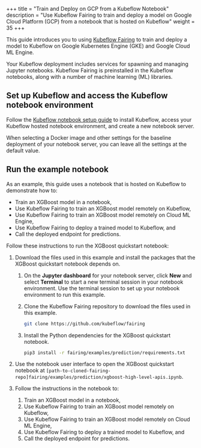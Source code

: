 +++
title = "Train and Deploy on GCP from a Kubeflow Notebook"
description = "Use Kubeflow Fairing to train and deploy a model on Google Cloud Platform (GCP) from a notebook that is hosted on Kubeflow"
weight = 35
+++

This guide introduces you to using [Kubeflow Fairing][fairing-repo] to train and
deploy a model to Kubeflow on Google Kubernetes Engine (GKE) and Google Cloud
ML Engine.

Your Kubeflow deployment includes services for spawning and managing Jupyter
notebooks. Kubeflow Fairing is preinstalled in the Kubeflow notebooks, along
with a number of machine learning (ML) libraries.

## Set up Kubeflow and access the Kubeflow notebook environment

Follow the [Kubeflow notebook setup guide](/docs/notebooks/setup/)
to install Kubeflow, access your Kubeflow hosted notebook environment, and 
create a new notebook server.

When selecting a Docker image and other settings for the baseline deployment
of your notebook server, you can leave all the settings at the default value.

## Run the example notebook

As an example, this guide uses a notebook that is hosted on Kubeflow
to demonstrate how to:

*  Train an XGBoost model in a notebook,
*  Use Kubeflow Fairing to train an XGBoost model remotely on Kubeflow,
*  Use Kubeflow Fairing to train an XGBoost model remotely on Cloud ML Engine, 
*  Use Kubeflow Fairing to deploy a trained model to Kubeflow, and
*  Call the deployed endpoint for predictions.

Follow these instructions to run the XGBoost quickstart notebook:

1.  Download the files used in this example and install the packages that the
    XGBoost quickstart notebook depends on.

    1.  On the **Jupyter dashboard** for your notebook server, click **New** and
        select **Terminal** to start a new terminal session in your notebook
        environment. Use the terminal session to set up your notebook
        environment to run this example.

    1.  Clone the Kubeflow Fairing repository to download the files used in
        this example.

        ```bash
        git clone https://github.com/kubeflow/fairing 
        ```

    1.  Install the Python dependencies for the XGBoost quickstart notebook.

        ```bash
        pip3 install -r fairing/examples/prediction/requirements.txt
        ```

1.  Use the notebook user interface to open the XGBoost quickstart notebook
    at `[path-to-cloned-fairing-repo]fairing/examples/prediction/xgboost-high-level-apis.ipynb`.

1.  Follow the instructions in the notebook to:

    1.  Train an XGBoost model in a notebook,
    1.  Use Kubeflow Fairing to train an XGBoost model remotely on Kubeflow,
    1.  Use Kubeflow Fairing to train an XGBoost model remotely on Cloud ML Engine, 
    1.  Use Kubeflow Fairing to deploy a trained model to Kubeflow, and
    1.  Call the deployed endpoint for predictions.

[fairing-repo]: https://github.com/kubeflow/fairing
[kubeflow-install-gke]: /docs/gke/deploy/
[kubeflow-install]: /docs/gke/deploy/deploy-cli/
[kubeflow-deploy]: https://deploy.kubeflow.cloud
